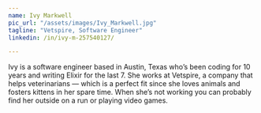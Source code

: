 ```yaml
---
name: Ivy Markwell
pic_url: "/assets/images/Ivy_Markwell.jpg"
tagline: "Vetspire, Software Engineer"
linkedin: /in/ivy-m-257540127/

---
```

Ivy is a software engineer based in Austin, Texas who’s been coding for 10 years and writing Elixir for the last 7. She works at Vetspire, a company that helps veterinarians — which is a perfect fit since she loves animals and fosters kittens in her spare time. When she’s not working you can probably find her outside on a run or playing video games.